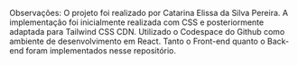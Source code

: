 Observações: O projeto foi realizado por Catarina Elissa da Silva Pereira. A implementação foi inicialmente realizada com CSS e posteriormente adaptada para Tailwind CSS CDN. Utilizado o Codespace do Github como ambiente de desenvolvimento em React. Tanto o Front-end quanto o Back-end foram implementados nesse repositório.
